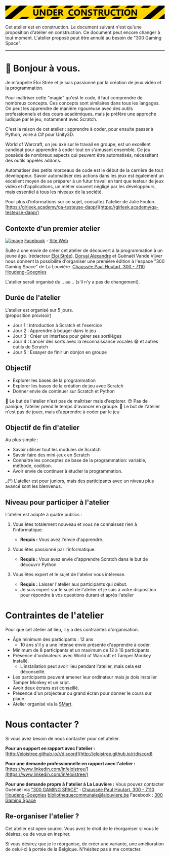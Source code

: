 ![WIP](https://github.com/EloiStree/EloiStree/blob/master/Images/WIP.png)

Cet atelier est en construction.
Le document suivant n'est qu'une proposition d'atelier en construction.
Ce document peut encore changer à tout moment.
L'atelier proposé peut être annulé au besoin de "300 Gaming Space".

---

# 🙌 Bonjour à vous.



Je m'appelle Éloi Strée et je suis passionné par la création de jeux vidéo et la programmation.

Pour maîtriser cette "magie" qu'est le code, il faut comprendre de nombreux concepts. 
Ces concepts sont similaires dans tous les langages. On peut les apprendre de manière rigoureuse avec des outils professionnels et des cours académiques, mais je préfère une approche ludique par le jeu, notamment avec Scratch.

C'est la raison de cet atelier : apprendre à coder, pour ensuite passer à Python, voire à C# pour Unity3D.

World of Warcraft, un jeu axé sur le travail en groupe, est un excellent candidat pour apprendre à coder tout en s'amusant ensemble.
Ce jeu possède de nombreux aspects qui peuvent être automatisés, nécessitant des outils appelés addons.

Automatiser des petits morceaux de code est le début de la carrière de tout développeur. 
Savoir automatiser des actions dans les jeux est également un excellent moyen de se préparer à un futur travail en tant que testeur de jeux vidéo et d'applications, un métier souvent négligé par les développeurs, mais essentiel à tous les niveaux de la société.

Pour plus d'informations sur ce sujet, consultez l'atelier de Julie Foulon.  
[https://girleek.academy/qa-testeuse-dapp/](https://girleek.academy/qa-testeuse-dapp/)  




## Contexte d'un premier atelier

[![image](https://github.com/EloiStree/HelloCarRC/assets/20149493/0428d78c-7bd3-43a3-9c38-2c470dd05083)](https://www.facebook.com/300gamingspace)
[Facebook](https://www.facebook.com/300gamingspace) - [Site Web](https://www.lalouviere.be/loisirs/culture/bibliotheques/actualites/300-gaming-space-un-pole-jeux-video-a-houdeng)

Suite à une envie de créer cet atelier de découvert à la programmation à un jeune âge. (rédacteur [Éloi Strée](https://www.linkedin.com/in/eloistree/)), [Dorval Alexandre](https://www.linkedin.com/in/alexandre-dorval/) et Guénaël Vande Vijver nous donnent la possibilité d'organiser une première édition à l'espace "300 Gaming Space" de La Louvière.
[Chaussée Paul Houtart, 300 - 7110 Houdeng-Goegnies](https://maps.app.goo.gl/hfouJ5wBncgeBWDE7)

L'atelier serait organisé du .. au  .. (s'il n'y a pas de changement).

## Durée de l'atelier

L'atelier est organisé sur 5 jours.  
(proposition provisoir)  
- Jour 1 : Introduction à Scratch et l'exercice
- Jour 2 : Apprendre à bouger dans le jeu
- Jour 3 : Créer un interface pour gérer ses sortilèges
- Jour 4 : Lancer des sorts avec la reconnaissance vocales 😁 et autres outils de Scratch
- Jour 5 : Essayer de finir un donjon en groupe

## Objectif
- Explorer les bases de la programmation
- Explorer les bases de la création de jeu avec Scratch
- Donner envie de continuer sur Scratch et Python

🎯 Le but de l'atelier n'est pas de maîtriser mais d'explorer.
😊 Pas de panique, l'atelier prend le temps d'avancer en groupe.
🚨 Le but de l'atelier n'est pas de jouer, mais d'apprendre à coder par le jeu

## Objectif de fin d'atelier

Au plus simple :
- Savoir utiliser tout les modules de Scratch
- Savoir faire des mini-jeux en Scratch
- Connaitre les conceptes de base de la programmation: variable, méthode, codition.
- Avoir envie de continuer à étudier la programmation.
     
_(*) L'atelier est pour juniors, mais des participants avec un niveau plus avancé sont les bienvenus. 

## Niveau pour participer à l'atelier
L'atelier est adapté à quatre publics :

1. Vous êtes totalement nouveau et vous ne connaissez rien à l'informatique.
   - **Requis :** Vous avez l'envie d'apprendre.

2. Vous êtes passionné par l'informatique.
   - **Requis :** Vous avez envie d'apprendre Scratch dans le but de découvrir Python

4. Vous êtes expert et le sujet de l'atelier vous intéresse.
   - **Requis :** Laisser l'atelier aux participants qui début.
   - Je suis expert sur le sujet de l'atelier et je suis à votre disposition pour répondre à vos questions durant et après l'atelier

# Contraintes de l'atelier

Pour que cet atelier ait lieu, il y a des contraintes d'organisation.

- Âge minimum des participants : 12 ans
   - 10 ans s'il y a une intense envie présente d'apprendre à coder.
- Minimum de 8 participants et un maximum de 12 à 16 participants.
- Présence d'ordinateurs avec World of Warcraft et Tamper Monkey installé.
   - L'installation peut avoir lieu pendant l'atelier, mais cela est déconseillé.
- Les participants peuvent amener leur ordinateur mais je dois installer Tamper Monkey et un sript.
- Avoir deux écrans est conseillé.
- Présence d'un projecteur ou grand écran pour donner le cours sur place.
- Atelier organisé via la [SMart](https://smartbe.be/fr).

# Nous contacter ?

Si vous avez besoin de nous contacter pour cet atelier.

**Pour un support en rapport avec l'atelier :**
[http://eloistree.github.io/r/discord](http://eloistree.github.io/r/discord)

**Pour une demande professionnelle en rapport avec l'atelier :**
[https://www.linkedin.com/in/eloistree/](https://www.linkedin.com/in/eloistree/)

**Pour une demande propre à l'atelier à La Louvière :**
Vous pouvez contacter Guénaël via ["300 GAMING SPACE"](https://www.lalouviere.be/loisirs/culture/bibliotheques/actualites/300-gaming-space-un-pole-jeux-video-a-houdeng) :
[Chaussée Paul Houtart, 300 - 7110 Houdeng-Goegnies](https://maps.app.goo.gl/hfouJ5wBncgeBWDE7)
bibliothequecommunale@lalouviere.be
Facebook : [300 Gaming Space](https://www.facebook.com/300gamingspace)

## Re-organiser l'atelier ?

Cet atelier est open source.
Vous avez le droit de le réorganiser si vous le désirez, ou de vous en inspirer.

Si vous désirez que je le réorganise, de créer une variante, une amélioration de celui-ci à portée de la Belgique.
N'hésitez pas à me contacter.


